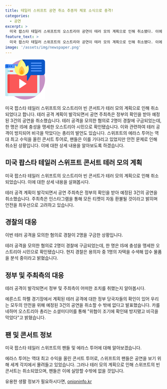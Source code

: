 ```yaml
---
title: 테일러 스위프트 공연 취소 추종자 체포 소식으로 충격!
categories:
  - 공연
excerpt: >
  미국 팝스타 테일러 스위프트의 오스트리아 공연이 테러 모의 계획으로 인해 취소됐다. 이에 경찰은 2명의 용의자를 체포했는데, 그 중 한 명은 IS에 충성을 맹세한 19세 오스트리아 시민이었다. 이 공연은 에라스 투어 일환으로 역대 최고 수익을 올린 콘서트였으며, 17만명 이상의 팬들이 참석할 예정이었다. 이에 스위프트는 공연 취소를 발표하고 모든 티켓은 환불된다고 전했다.
feature_text: >
  미국 팝스타 테일러 스위프트의 오스트리아 공연이 테러 모의 계획으로 인해 취소됐다. 이에 경찰은 2명의 용의자를 체포했는데, 그 중 한 명은 IS에 충성을 맹세한 19세 오스트리아 시민이었다. 이 공연은 에라스 투어 일환으로 역대 최고 수익을 올린 콘서트였으며, 17만명 이상의 팬들이 참석할 예정이었다. 이에 스위프트는 공연 취소를 발표하고 모든 티켓은 환불된다고 전했다.
image: '/assets/img/newspaper.png'
---
```


<p><img src="/assets/img/news.png" alt="rentncar 속보" /></p>

<p>미국 팝스타 테일러 스위프트의 오스트리아 빈 콘서트가 테러 모의 계획으로 인해 취소되었다고 합니다. 테러 공격 계획이 발각되면서 공연 주최측은 정부의 확인을 받아 예정된 3건의 공연을 취소했습니다. 테러 공격을 모의한 혐의로 2명이 경찰에 구금되었는데, 한 명은 IS에 충성을 맹세한 오스트리아 시민으로 확인됐습니다. 이와 관련하여 테러 공격이 방지되어 비극을 막았다는 총리의 발언도 있습니다. 스위프트의 에라스 투어는 역대 최고 수익을 올린 콘서트 투어로, 팬들은 이를 기다리고 있었지만 안전 문제로 인해 취소된 상황입니다. 이에 대한 상세 내용을 알아보도록 하겠습니다. </p>

<h2 data-ke-size="size26">미국 팝스타 테일러 스위프트 콘서트 테러 모의 계획</h2>

<p>미국 팝스타 테일러 스위프트의 오스트리아 빈 콘서트가 테러 모의 계획으로 인해 취소되었습니다. 이에 대한 상세 내용을 살펴봅시다.</p>

<p data-ke-size="size16">테러 공격 계획이 발각되면서 공연 주최측은 정부의 확인을 받아 예정된 3건의 공연을 취소했습니다. 주최측은 인스타그램을 통해 모든 티켓이 자동 환불될 것이라고 밝히며 안전을 최우선으로 고려하고 있습니다.</p>

<h2 data-ke-size="size26">경찰의 대응</h2>

<p>이번 테러 공격을 모의한 혐의로 경찰이 2명을 구금한 상황입니다.</p>

<p data-ke-size="size16">테러 공격을 모의한 혐의로 2명이 경찰에 구금되었는데, 한 명은 IS에 충성을 맹세한 오스트리아 시민으로 확인됐습니다. 현지 경찰은 용의자 중 1명의 자택을 수색해 압수 물품을 분석 중이라고 밝혔습니다.</p>

<h2 data-ke-size="size26">정부 및 주최측의 대응</h2>

<p>테러 공격이 발각되면서 정부 및 주최측이 어떠한 조치를 취했는지 알아봅시다.</p>

<p data-ke-size="size16">에른스트 하펠 경기장에서 계획된 테러 공격에 대한 정부 당국자들의 확인이 있어 우리는 모두의 안전을 위해 예정된 3건의 공연을 취소할 수 밖에 없다고 발표했습니다. 카를 네하머 오스트리아 총리는 소셜미디어를 통해 "위협이 조기에 확인돼 방지됐고 비극을 막았다"고 밝혔습니다.</p>

<h2 data-ke-size="size26">팬 및 콘서트 정보</h2>

<p>미국 팝스타 테일러 스위프트의 팬들 및 에라스 투어에 대해 알아보겠습니다.</p>

<p data-ke-size="size16">에라스 투어는 역대 최고 수익을 올린 콘서트 투어로, 스위프트의 팬들은 공연을 보기 위해 세계 각지에서 몰려들고 있었습니다. 그러나 테러 모의 계획으로 인해 스위프트의 빈 콘서트는 취소되었으며, 팬들은 이에 실망할 수밖에 없을 것입니다.</p>
유용한 생활 정보가 필요하시다면, <a href="https://onioninfo.kr" rel="dofollow">onioninfo.kr</a>



